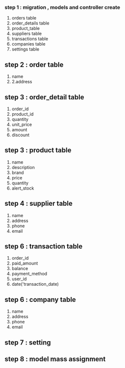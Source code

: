 ### step 1 : migration , models and controller create

 1. orders table
 2. order_details table
 3. product_table
 4. suppliers table
 5. transactions table
 6. companies table
 7. settings table


## step 2 : order table

1. name 
2. 2.address

## step 3 : order_detail table

1. order_id
2. product_id
3. quantity
4. unit_price
5. amount
6. discount

## step 3 : product table

1. name 
2. description
3. brand
4. price
5. quantity
6. alert_stock

## step 4 : supplier table

1. name
2. address
3. phone
4. email

## step 6 : transaction table

1. order_id
2. paid_amount
3. balance
4. payment_method
5. user_id
6. date('transaction_date)

## step 6 : company table

1. name
2. address
3. phone
4. email

## step 7 : setting

## step 8 : model mass assignment

